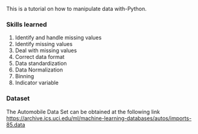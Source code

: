 This is a tutorial on how to manipulate data with-Python.
### Skills learned
1. Identify and handle missing values
2. Identify missing values
3. Deal with missing values
4. Correct data format
5. Data standardization
6. Data Normalization
7. Binning
8. Indicator variable

### Dataset
The Automobile Data Set can be obtained at the following link https://archive.ics.uci.edu/ml/machine-learning-databases/autos/imports-85.data
